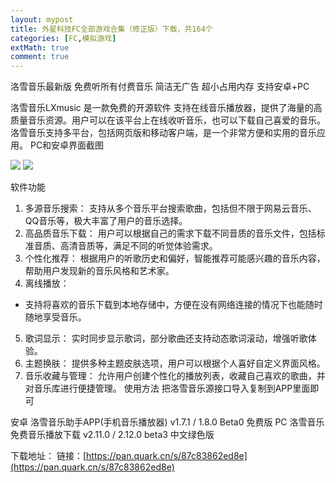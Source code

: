 ```yaml
---
layout: mypost
title: 外星科技FC全部游戏合集（修正版）下载，共164个
categories: [FC,模拟游戏]
extMath: true
comment: true
---
```


洛雪音乐最新版 免费听所有付费音乐 简洁无广告 超小占用内存 支持安卓+PC                                 

洛雪音乐LXmusic 是一款免费的开源软件 支持在线音乐播放器，提供了海量的高质量音乐资源。用户可以在该平台上在线收听音乐，也可以下载自己喜爱的音乐。洛雪音乐支持多平台，包括网页版和移动客户端，是一个非常方便和实用的音乐应用。
PC和安卓界面截图

![](https://pic1.imgdb.cn/item/6814e0b758cb8da5c8d707ae.png)
![](https://pic1.imgdb.cn/item/687b471758cb8da5c8c69afd.png)


软件功能
1. 多源音乐搜索：
支持从多个音乐平台搜索歌曲，包括但不限于网易云音乐、QQ音乐等，极大丰富了用户的音乐选择。
2. 高品质音乐下载：
用户可以根据自己的需求下载不同音质的音乐文件，包括标准音质、高清音质等，满足不同的听觉体验需求。
3. 个性化推荐：
根据用户的听歌历史和偏好，智能推荐可能感兴趣的音乐内容，帮助用户发现新的音乐风格和艺术家。
4. 离线播放：
- 支持将喜欢的音乐下载到本地存储中，方便在没有网络连接的情况下也能随时随地享受音乐。
5. 歌词显示：
实时同步显示歌词，部分歌曲还支持动态歌词滚动，增强听歌体验。
6. 主题换肤：
提供多种主题皮肤选项，用户可以根据个人喜好自定义界面风格。
7. 音乐收藏与管理：
允许用户创建个性化的播放列表，收藏自己喜欢的歌曲，并对音乐库进行便捷管理。
使用方法
把洛雪音乐源接口导入复制到APP里面即可

安卓 洛雪音乐助手APP(手机音乐播放器) v1.7.1 / 1.8.0 Beta0 免费版
PC 洛雪音乐 免费音乐播放下载 v2.11.0 / 2.12.0 beta3 中文绿色版

下载地址：
链接：[https://pan.quark.cn/s/87c83862ed8e](https://pan.quark.cn/s/87c83862ed8e)



